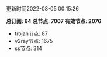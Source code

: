 更新时间2022-08-05 00:15:26

**总订阅: 64**
**总节点: 7007**
**有效节点: 2076**
- trojan节点: 87
- v2ray节点: 1675
- ss节点: 314
